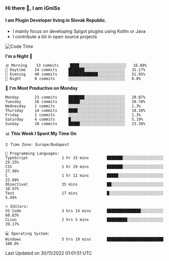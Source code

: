 ### Hi there 👋, I am iGniSs

#### I am Plugin Developer living in Slovak Republic.
- I mainly focus on developing Spigot plugins using Kotlin or Java
- I contribute a bit in open source projects

<!--START_SECTION:waka-->
![Code Time](http://img.shields.io/badge/Code%20Time-970%20hrs%207%20mins-blue)

**I'm a Night 🦉** 

```text
🌞 Morning    13 commits     ████░░░░░░░░░░░░░░░░░░░░░   16.88% 
🌆 Daytime    24 commits     ███████░░░░░░░░░░░░░░░░░░   31.17% 
🌃 Evening    40 commits     █████████████░░░░░░░░░░░░   51.95% 
🌙 Night      0 commits      ░░░░░░░░░░░░░░░░░░░░░░░░░   0.0%

```
📅 **I'm Most Productive on Monday** 

```text
Monday       23 commits     ███████░░░░░░░░░░░░░░░░░░   29.87% 
Tuesday      16 commits     █████░░░░░░░░░░░░░░░░░░░░   20.78% 
Wednesday    1 commits      ░░░░░░░░░░░░░░░░░░░░░░░░░   1.3% 
Thursday     14 commits     ████░░░░░░░░░░░░░░░░░░░░░   18.18% 
Friday       1 commits      ░░░░░░░░░░░░░░░░░░░░░░░░░   1.3% 
Saturday     4 commits      █░░░░░░░░░░░░░░░░░░░░░░░░   5.19% 
Sunday       18 commits     █████░░░░░░░░░░░░░░░░░░░░   23.38%

```


📊 **This Week I Spent My Time On** 

```text
⌚︎ Time Zone: Europe/Budapest

💬 Programming Languages: 
TypeScript               1 hr 33 mins        ███████░░░░░░░░░░░░░░░░░░   29.25% 
CSS                      1 hr 29 mins        ███████░░░░░░░░░░░░░░░░░░   27.96% 
C                        1 hr 12 mins        █████░░░░░░░░░░░░░░░░░░░░   22.68% 
ObjectiveC               35 mins             ██░░░░░░░░░░░░░░░░░░░░░░░   10.97% 
Text                     17 mins             █░░░░░░░░░░░░░░░░░░░░░░░░   5.49%

🔥 Editors: 
VS Code                  3 hrs 14 mins       ███████████████░░░░░░░░░░   60.83% 
CLion                    2 hrs 5 mins        █████████░░░░░░░░░░░░░░░░   39.17%

💻 Operating System: 
Windows                  5 hrs 19 mins       █████████████████████████   100.0%

```


 Last Updated on 30/11/2022 01:01:51 UTC
<!--END_SECTION:waka-->